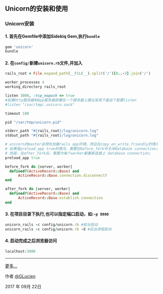 ## Unicorn的安装和使用

### Unicorn安装

#### 1. 首先在Gemfile中添加Sidekiq Gem,执行`bundle`

```ruby
gem 'unicorn'
bundle
```
#### 2. 在`config/`新建`unicorn.rb`文件,并加入

```ruby
rails_root = File.expand_path(__FILE__).split('/')[0..-3].join('/')

worker_processes 4
working_directory rails_root

listen 3000, :tcp_nopush => true
#如果Http服务器和App服务器部署在一个服务器上建议采用下面这个配置listen
#listen "/var/tmp/.unicorn.sock"

timeout 180

pid "/var/tmp/unicorn.pid"

stderr_path "#{rails_root}/log/unicorn.log"
stdout_path "#{rails_root}/log/unicorn.log"

# unicorn的master会预先加载rails app环境，而且在copy_on_write_friendly的情况下，每个worker都是从master执行写时复制的（节省资源）。
# 如果是preload_app true的情况，需要在before_fork中关闭database connection;因为master不需要保持这个连接
# 但是，在after_fork后，需要为每个worker都重新连接上 database connection;
preload_app true 

before_fork do |server, worker|
  defined?(ActiveRecord::Base) and
      ActiveRecord::Base.connection.disconnect!
end

after_fork do |server, worker|
  defined?(ActiveRecord::Base) and
      ActiveRecord::Base.establish_connection
end
```
#### 3. 在项目目录下执行,也可以指定端口启动，如:`-p 8080`

```ruby
unicorn_rails -c config/unicorn.rb #前台启动
unicorn_rails -c config/unicorn.rb -d #后台进程启动
```
#### 4. 启动完成之后浏览器访问
```ruby
localhost:3000
```
------
[更多...](https://bogomips.org/unicorn/)

作者 [@GLucien](https://github.com/GLucien)

2017 年 09月 22日
